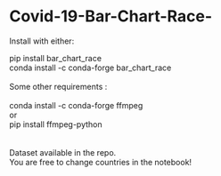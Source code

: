 # Covid-19-Bar-Chart-Race-

Install with either: <br>

pip install bar_chart_race<br>
conda install -c conda-forge bar_chart_race<br>
<br>
Some other requirements : <br>
<br>
conda install -c conda-forge ffmpeg<br>
or <br>
pip install ffmpeg-python  
<br>
<br>
Dataset available in the repo.<br>
You are free to change countries in the notebook!<br>



